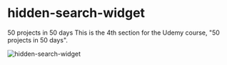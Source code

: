 # hidden-search-widget
50 projects in 50 days
This is the 4th section for the Udemy course, "50 projects in 50 days".

![hidden-search-widget](https://user-images.githubusercontent.com/85437491/135723266-34f5fa55-efbc-4e31-9fb8-2328feecb3c1.gif)
